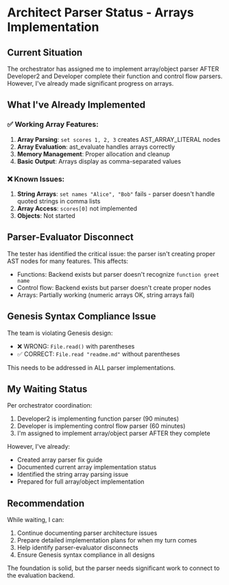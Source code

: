# Architect Parser Status - Arrays Implementation

## Current Situation

The orchestrator has assigned me to implement array/object parser AFTER Developer2 and Developer complete their function and control flow parsers. However, I've already made significant progress on arrays.

## What I've Already Implemented

### ✅ Working Array Features:
1. **Array Parsing**: `set scores 1, 2, 3` creates AST_ARRAY_LITERAL nodes
2. **Array Evaluation**: ast_evaluate handles arrays correctly
3. **Memory Management**: Proper allocation and cleanup
4. **Basic Output**: Arrays display as comma-separated values

### ❌ Known Issues:
1. **String Arrays**: `set names "Alice", "Bob"` fails - parser doesn't handle quoted strings in comma lists
2. **Array Access**: `scores[0]` not implemented
3. **Objects**: Not started

## Parser-Evaluator Disconnect

The tester has identified the critical issue: the parser isn't creating proper AST nodes for many features. This affects:

- Functions: Backend exists but parser doesn't recognize `function greet name`
- Control flow: Backend exists but parser doesn't create proper nodes
- Arrays: Partially working (numeric arrays OK, string arrays fail)

## Genesis Syntax Compliance Issue

The team is violating Genesis design:
- ❌ WRONG: `File.read()` with parentheses
- ✅ CORRECT: `File.read "readme.md"` without parentheses

This needs to be addressed in ALL parser implementations.

## My Waiting Status

Per orchestrator coordination:
1. Developer2 is implementing function parser (90 minutes)
2. Developer is implementing control flow parser (60 minutes)
3. I'm assigned to implement array/object parser AFTER they complete

However, I've already:
- Created array parser fix guide
- Documented current array implementation status
- Identified the string array parsing issue
- Prepared for full array/object implementation

## Recommendation

While waiting, I can:
1. Continue documenting parser architecture issues
2. Prepare detailed implementation plans for when my turn comes
3. Help identify parser-evaluator disconnects
4. Ensure Genesis syntax compliance in all designs

The foundation is solid, but the parser needs significant work to connect to the evaluation backend.